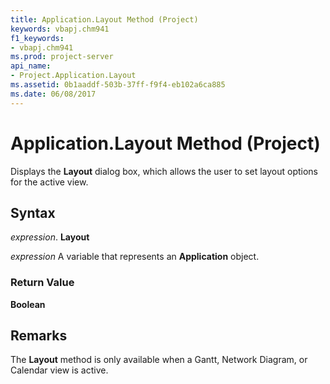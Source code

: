 ```yaml
---
title: Application.Layout Method (Project)
keywords: vbapj.chm941
f1_keywords:
- vbapj.chm941
ms.prod: project-server
api_name:
- Project.Application.Layout
ms.assetid: 0b1aaddf-503b-37ff-f9f4-eb102a6ca885
ms.date: 06/08/2017
---
```



# Application.Layout Method (Project)

Displays the  **Layout** dialog box, which allows the user to set layout options for the active view.


## Syntax

 _expression_. **Layout**

 _expression_ A variable that represents an **Application** object.


### Return Value

 **Boolean**


## Remarks

The  **Layout** method is only available when a Gantt, Network Diagram, or Calendar view is active.



